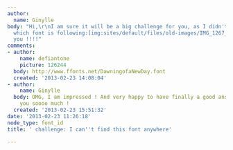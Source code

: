 ```yaml
---
author:
  name: Ginylle
body: "Hi,\r\nI am sure it will be a big challenge for you, as I didn't find anywhere
  which font is following:[img:sites/default/files/old-images/IMG_1267_5237.jpg]\r\nThank
  you !!!!"
comments:
- author:
    name: defiantone
    picture: 126244
  body: http://www.ffonts.net/DawningofaNewDay.font
  created: '2013-02-23 14:08:04'
- author:
    name: Ginylle
  body: OMG, I am impressed ! And very happy to have finally a good answer ! Thank
    you soooo much !
  created: '2013-02-23 15:51:32'
date: '2013-02-23 11:26:18'
node_type: font_id
title: ' challenge: I can''t find this font anywhere'

---
```


